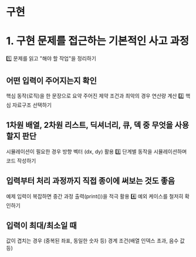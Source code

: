 # 구현

#  1. 구현 문제를 접근하는 기본적인 사고 과정
1️⃣ 문제를 읽고 "해야 할 작업"을 정리하기

## 어떤 입력이 주어지는지 확인
핵심 동작(로직)을 한 문장으로 요약
주어진 제약 조건과 최악의 경우 연산량 계산
2️⃣ 핵심 자료구조 선택하기

## 1차원 배열, 2차원 리스트, 딕셔너리, 큐, 덱 중 무엇을 사용할지 판단
시뮬레이션이 필요한 경우 방향 벡터 (dx, dy) 활용
3️⃣ 단계별 동작을 시뮬레이션하며 코드 작성하기

## 입력부터 처리 과정까지 직접 종이에 써보는 것도 좋음
예제 입력이 복잡하면 중간 과정 출력(print())을 적극 활용
4️⃣ 예외 케이스를 철저히 확인하기

## 입력이 최대/최소일 때
값이 겹치는 경우 (중복된 좌표, 동일한 숫자 등)
경계 조건(배열 인덱스 초과, 음수 값 등)
